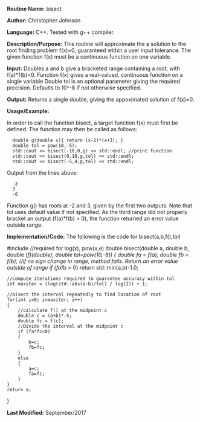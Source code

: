 **Routine Name:**           bisect

**Author:** Christopher Johnson

**Language:** C++. Tested with g++ compiler.

**Description/Purpose:** This routine will approximate the a solution to the root finding problem f(x)=0, guaranteed within a user input tolerance. The given function f(x) must be a continuous function on one variable.

**Input:**
Doubles a and b give a bracketed range containing a root, with f(a)*f(b)<0.
Function f(x) gives a real-valued, continuous function on a single variable
Double tol is an optional parameter giving the required precision. Defaults to 10^-8 if not otherwise specified.

**Output:**
Returns a single double, giving the appoximated solution of f(x)=0.

**Usage/Example:**

In order to call the function bisect, a target function f(x) must first be defined. The function may then be called as follows:

      double g(double x){ return (x-2)*(x+3); }
      double tol = pow(10,-5);
      std::cout << bisect(-10,0,g) << std::endl; //print function
      std::cout << bisect(0,10,g,tol) << std::endl;
      std::cout << bisect(-5,4,g,tol) << std::endl;

Output from the lines above:

      -2
      3
      -6

Function g() has roots at -2 and 3, given by the first two outputs. Note that tol uses default value if not specified.
As the third range did not properly bracket an output (f(a)*f(b) > 0), the function returned an error value outside range.


**Implementation/Code:** The following is the code for bisect(a,b,f(),tol)

#include <cmath> //required for log(x), pow(x,e)
double bisect(double a, double b, double (*f)(double), double tol=pow(10,-8))
{
    double fa = f(a);
    double fb = f(b);
    //if no sign change in range, method fails. Return an error value outside of range
    if (fa*fb > 0)
        return std::min(a,b)-1.0;

    //compute iterations required to guarantee accuracy within tol
    int maxiter = (log(std::abs(a-b)/tol) / log(2)) + 1;

    //bisect the interval repeatedly to find location of root
    for(int i=0; i<maxiter; i++)
    {
        //calculate f() at the midpoint c
        double c = (a+b)*.5;
        double fc = f(c);
        //Divide the interval at the midpoint c
        if (fa*fc<0)
        {
            b=c;
            fb=fc;
        }
        else
        {
            a=c;
            fa=fc;
        }
    }
    return a;
}

**Last Modified:** September/2017
